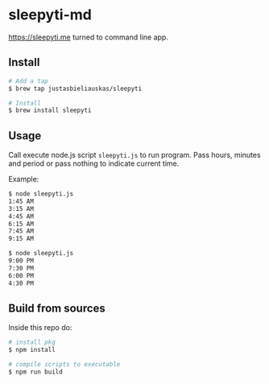 # sleepyti-md

https://sleepyti.me turned to command line app.

## Install

```bash
# Add a tap
$ brew tap justasbieliauskas/sleepyti

# Install
$ brew install sleepyti
```

## Usage

Call execute node.js script `sleepyti.js` to run program. Pass hours, minutes and period or pass nothing to indicate current time.

Example:

```bash
$ node sleepyti.js
1:45 AM
3:15 AM
4:45 AM
6:15 AM
7:45 AM
9:15 AM

$ node sleepyti.js
9:00 PM
7:30 PM
6:00 PM
4:30 PM
```

## Build from sources

Inside this repo do:

```bash
# install pkg
$ npm install

# compile scripts to executable
$ npm run build
```
